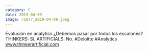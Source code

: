 ```yaml
--- 
category: C 
date: 2019-04-09 
image: /1077_2019-04-09.jpeg 
--- 
```


Evolución en analytics ¿Debemos pasar por todos los escalones? THINKERS: Sí. ARTIFICIALS: No. #Deloitte #Analytics<br>www.thinkerartificial.com